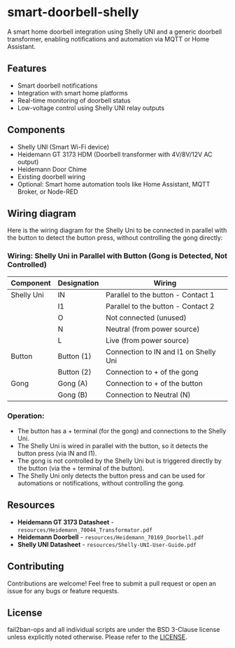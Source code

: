 # smart-doorbell-shelly
A smart home doorbell integration using Shelly UNI and a generic doorbell transformer, enabling notifications and automation via MQTT or Home Assistant.

## Features
- Smart doorbell notifications
- Integration with smart home platforms
- Real-time monitoring of doorbell status
- Low-voltage control using Shelly UNI relay outputs

## Components
- Shelly UNI (Smart Wi-Fi device)
- Heidemann GT 3173 HDM (Doorbell transformer with 4V/8V/12V AC output)
- Heidemann Door Chime
- Existing doorbell wiring
- Optional: Smart home automation tools like Home Assistant, MQTT Broker, or Node-RED

## Wiring diagram
Here is the wiring diagram for the Shelly Uni to be connected in parallel with the button to detect the button press, without controlling the gong directly:

### Wiring: Shelly Uni in Parallel with Button (Gong is Detected, Not Controlled)

| **Component**      | **Designation**  | **Wiring**                                         |
|--------------------|------------------|----------------------------------------------------|
| Shelly Uni         | IN               | Parallel to the button - Contact 1                 |
|                    | I1               | Parallel to the button - Contact 2                 |
|                    | O                | Not connected (unused)                             |
|                    | N                | Neutral (from power source)                        |
|                    | L                | Live (from power source)                           |
| Button             | Button (1)       | Connection to IN and I1 on Shelly Uni              |
|                    | Button (2)       | Connection to + of the gong                        |
| Gong               | Gong (A)         | Connection to + of the button                      |
|                    | Gong (B)         | Connection to Neutral (N)                          |

### Operation:
- The button has a + terminal (for the gong) and connections to the Shelly Uni.
- The Shelly Uni is wired in parallel with the button, so it detects the button press (via IN and I1).
- The gong is not controlled by the Shelly Uni but is triggered directly by the button (via the + terminal of the button).
- The Shelly Uni only detects the button press and can be used for automations or notifications, without controlling the gong.
  
## Resources
- **Heidemann GT 3173 Datasheet** - `resources/Heidemann_70044_Transformator.pdf`
- **Heidemann Doorbell** - `resources/Heidemann_70169_Doorbell.pdf`
- **Shelly UNI Datasheet** - `resources/Shelly-UNI-User-Guide.pdf`

## Contributing
Contributions are welcome! Feel free to submit a pull request or open an issue for any bugs or feature requests.

## License
fail2ban-ops and all individual scripts are under the BSD 3-Clause license unless explicitly noted otherwise. Please refer to the [LICENSE](LICENSE).